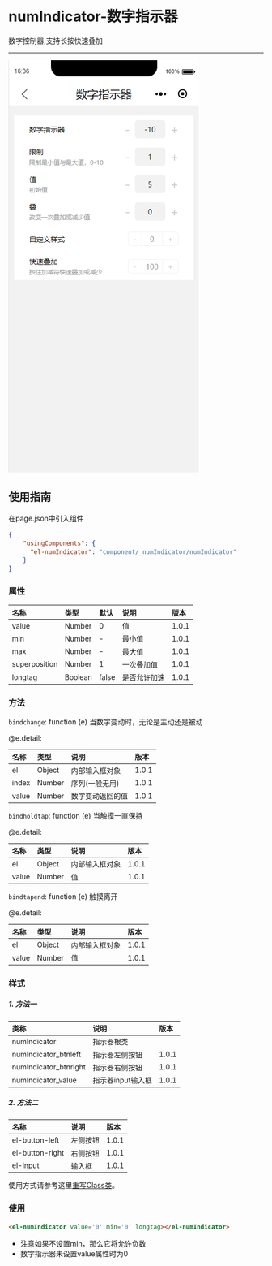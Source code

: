 # numIndicator-数字指示器

数字控制器,支持长按快速叠加

---

![](/assets/number01.png)

## 使用指南

在page.json中引入组件

```json
{
    "usingComponents": {
      "el-numIndicator": "component/_numIndicator/numIndicator"
    }
}
```

### 属性

| 名称 | 类型 | 默认 | 说明 | 版本 |
| :--- | :--- | :--- | :--- | :--- |
| value | Number | 0 | 值 | 1.0.1 |
| min | Number | - | 最小值 | 1.0.1 |
| max | Number | - | 最大值 | 1.0.1 |
| superposition | Number | 1 | 一次叠加值 | 1.0.1 |
| longtag | Boolean | false | 是否允许加速 | 1.0.1 |

### 方法

`bindchange`: function \(e\) 当数字变动时，无论是主动还是被动

@e.detail:

| 名称 | 类型 | 说明 | 版本 |
| :--- | :--- | :--- | :--- |
| el | Object | 内部输入框对象 | 1.0.1 |
| index | Number | 序列\(一般无用\) | 1.0.1 |
| value | Number | 数字变动返回的值 | 1.0.1 |

`bindholdtap`: function \(e\) 当触摸一直保持

@e.detail:

| 名称 | 类型 | 说明 | 版本 |
| :--- | :--- | :--- | :--- |
| el | Object | 内部输入框对象 | 1.0.1 |
| value | Number | 值 | 1.0.1 |

`bindtapend`: function \(e\) 触摸离开

@e.detail:

| 名称 | 类型 | 说明 | 版本 |
| :--- | :--- | :--- | :--- |
| el | Object | 内部输入框对象 | 1.0.1 |
| value | Number | 值 | 1.0.1 |

### 样式

##### 1. 方法一

| 类称 | 说明 | 版本 |
| :--- | :--- | :--- |
| numIndicator | 指示器根类 |  |
| numIndicator\_btnleft | 指示器左侧按钮 | 1.0.1 |
| numIndicator\_btnright | 指示器右侧按钮 | 1.0.1 |
| numIndicator\_value | 指示器input输入框 | 1.0.1 |

##### 2. 方法二

| 名称 | 说明 | 版本 |
| :--- | :--- | :--- |
| el-button-left | 左侧按钮 | 1.0.1 |
| el-button-right | 右侧按钮 | 1.0.1 |
| el-input | 输入框 | 1.0.1 |

使用方式请参考这里[重写Class类](/zhong-xie-class-lei.md)。

### 使用

```html
<el-numIndicator value='0' min='0' longtag></el-numIndicator>
```

* 注意如果不设置min，那么它将允许负数
* 数字指示器未设置value属性时为0



